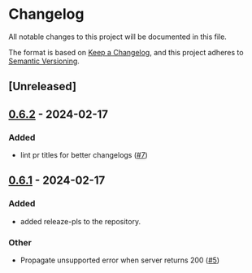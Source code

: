 # Changelog
All notable changes to this project will be documented in this file.

The format is based on [Keep a Changelog](https://keepachangelog.com/en/1.0.0/),
and this project adheres to [Semantic Versioning](https://semver.org/spec/v2.0.0.html).

## [Unreleased]

## [0.6.2](https://github.com/prefix-dev/async_http_range_reader/compare/v0.6.1...v0.6.2) - 2024-02-17

### Added
- lint pr titles for better changelogs ([#7](https://github.com/prefix-dev/async_http_range_reader/pull/7))

## [0.6.1](https://github.com/prefix-dev/async_http_range_reader/compare/v0.6.0...v0.6.1) - 2024-02-17

### Added
- added releaze-pls to the repository.

### Other
- Propagate unsupported error when server returns 200 ([#5](https://github.com/prefix-dev/async_http_range_reader/pull/5))
